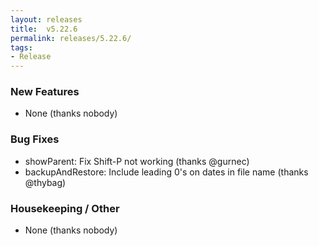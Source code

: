 ```yaml
---
layout: releases
title:  v5.22.6
permalink: releases/5.22.6/
tags:
- Release
---
```


### New Features

- None (thanks nobody)

### Bug Fixes

- showParent: Fix Shift-P not working (thanks @gurnec)
- backupAndRestore: Include leading 0's on dates in file name (thanks @thybag)

### Housekeeping / Other

- None (thanks nobody)
